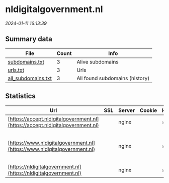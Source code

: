 # nldigitalgovernment.nl
*2024-01-11 16:13:39*
## Summary data
| File       | Count | Info |
|------------|-------|------|
|[subdomains.txt](/data/nldigitalgovernment.nl/subdomains.txt)|3|Alive subdomains|
|[urls.txt](/data/nldigitalgovernment.nl/urls.txt)|3|Urls|
|[all_subdomains.txt](/data/nldigitalgovernment.nl/all_subdomains.txt)|3|All found subdomains (history)|
## Statistics
| Url | SSL | Server | Cookie | HSTS | CSP | XFO | XXP | RP | Tech |Title |
|------------|-------|------|------|------|------|------|------|------|------|------|
|[https://accept.nldigitalgovernment.nl](https://accept.nldigitalgovernment.nl)| |nginx| |:white_check_mark: | | | | 3:white_check_mark: |Basic HSTS Nginx|401 Authorizatio...|
|[https://www.nldigitalgovernment.nl](https://www.nldigitalgovernment.nl)| |nginx| |:white_check_mark: | | | | 3:white_check_mark: |HSTS MySQL Nginx PHP:8.0.30 WordPress:6.4.2 Yoast SEO:21.7|Home - Digital G...|
|[https://nldigitalgovernment.nl](https://nldigitalgovernment.nl)| |nginx| |:white_check_mark: | | | | 3:white_check_mark: |HSTS Nginx PHP:8.0.30||